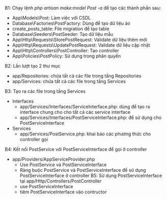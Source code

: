 B1: Chạy lệnh *php artisan make:model Post -a* để tạo các thành phần sau:
- App\Models\Post: Làm việc với CSDL
- Database\Factories\PostFactory: Dùng để tạo dữ liệu ảo
- create_posts_table: File migration để tạo table
- Database\Seeders\PostSeeder: Tạo dữ liệu mẫu
- App\Http\Requests\StorePostRequest: Validate dữ liệu thêm mới
- App\Http\Requests\UpdatePostRequest: Validate dữ liệu cập nhật
- App\Http\Controllers\PostController: Tạo controller
- App\Policies\PostPolicy: Sử dụng trong phân quyền

B2: Lần lượt tạo 2 thư mục 
- app/Repositories: chứa tất cả các file trong tầng Repositories
- app/Services: chứa tất cả các file trong tầng Services

B3: Tạo ra các file trong tầng Services
- Interfaces
    + app/Services/Interfaces/ServiceInterface.php: dùng để tạo ra interface chung cho cho tất cả các service interface
    + app/Services/Interfaces/PostServiceInterface.php: để sử dụng cho PostServiceInterface
- Services
    + app/Services/PostService.php: khai báo các phương thức cho controller gọi

B4: Kết nối PostService với PostServiceInterface để gọi ở controller
- app/Providers/AppServiceProvider.php
    + Use PostService và PostServiceInterface
    + Ràng buộc PostService và PostServiceInterface để sử dụng PostServiceInterface ở controller
B5: Sử dụng PostServiceInterface tại app/Http/Controllers/PostController
    + use PostServiceInterface
    + tiêm PostServiceInterface vào contructor